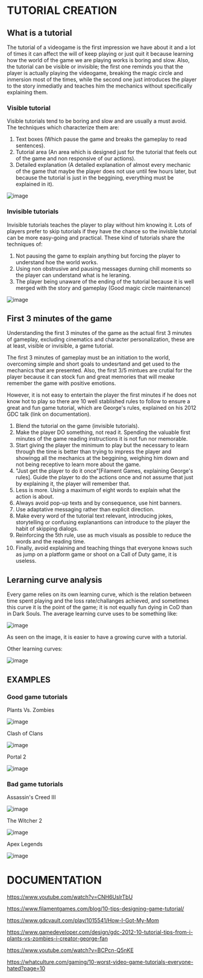 # TUTORIAL CREATION

## What is a tutorial

The tutorial of a videogame is the first impression we have about it and a lot of times it can affect the will of keep playing or just quit it because learning how the world of the game we are playing works is boring and slow. Also, the tutorial can be visible or invisible; the first one reminds you that the player is actually playing the videogame, breaking the magic circle and inmersion most of the times, while the second one just introduces the player to the story inmediatly and teaches him the mechanics without specifically explaining them.

### Visible tutorial

Visible tutorials tend to be boring and slow and are usually a must avoid. The techniques which characterize them are:

1. Text boxes (Which pause the game and breaks the gameplay to read sentences).
2. Tutorial area (An area which is designed just for the tutorial that feels out of the game and non responsive of our actions).
3. Detailed explanation (A detailed explanation of almost every mechanic of the game that maybe the player does not use until few hours later, but because the tutorial is just in the beggining, everything must be explained in it).

![image](https://user-images.githubusercontent.com/79161085/156935545-f5667828-6f5b-4c44-942e-b87682c5958e.png)

### Invisible tutorials

Invisible tutorials teaches the player to play without him knowing it. Lots of players prefer to skip tutorials if they have the chance so the invisble tutorial can be more easy-going and practical. These kind of tutorials share the techniques of:

1. Not pausing the game to explain anything but forcing the player to understand hoe the world works.
2. Using non obstrusive and pausing messages durning chill moments so the player can understand what is he leraning.
3. The player being unaware of the ending of the tutorial because it is well merged with the story and gameplay (Good magic circle maintenance)

![image](https://user-images.githubusercontent.com/79161085/156935625-86d813da-cb6d-4772-890b-feef4f3dd003.png)

## First 3 minutes of the game

Understanding the first 3 minutes of the game as the actual first 3 minutes of gameplay, excluding cinematics and character personalization, these are at least, visible or invisible, a game tutorial.

The first 3 minutes of gameplay must be an initiation to the world, overcoming simple and short goals to undesrtand and get used to the mechanics that are presented. Also, the first 3/5 mintues are crutial for the player because it can stock fun and great memories that will meake remember the game with positive emotions.

However, it is not easy to entertain the player the first minutes if he does not know hot to play so there are 10 well stablished rules to follow to ensure a great and fun game tutorial, which are George's rules, explained on his 2012 GDC talk (link on documentation).

1. Blend the tutorial on the game (invisible tutorials).
2. Make the player DO something, not read it. Spending the valuable first minutes of the game reading instructions it is not fun nor memorable.
3. Start giving the player the minimum to play but the necessary to learn through the time is better than trying to impress the player and showingg all the mechanics at the beggining, weighing him down and not being receptive to learn more about the game.
4. "Just get the player to do it once"[Filament Games, explaining George's rules]. Guide the player to do the actions once and not assume that just by explaining it, the player will remember that.
5. Less is more. Using a maximum of eight words to explain what the action is about.
6. Always avoid pop-up texts and by consequence, use hint banners.
7. Use adaptative messaging rather than explicit direction.
8. Make every word of the tutorial text relevant, introducing jokes, storytelling or confusing explanantions can introduce to the player the habit of skipping dialogs.
9. Reinforcing the 5th rule, use as much visuals as possible to reduce the words and the reading time.
10. Finally, avoid explaining and teaching things that everyone knows such as jump on a platform game or shoot on a Call of Duty game, it is useless.

## Lerarning curve analysis

Every game relies on its own learning curve, which is the relation between time spent playing and the loss rate/challanges achieved, and sometimes this curve it is the point of the game; it is not equally fun dying in CoD than in Dark Souls. The average learning curve uses to be something like:

![image](https://user-images.githubusercontent.com/79161085/156937725-977aa4ef-3f30-4f96-9b93-b8571b3dbf76.png)

As seen on the image, it is easier to have a growing curve with a tutorial.

Other learning curves:

![image](https://user-images.githubusercontent.com/79161085/156937819-15660306-95c6-4d29-afa7-81086988e599.png)

## EXAMPLES

### Good game tutorials

Plants Vs. Zombies

![image](https://user-images.githubusercontent.com/79161085/156938051-75580163-a6ea-4872-b729-6305863a5cc3.png)

Clash of Clans

![image](https://user-images.githubusercontent.com/79161085/156938125-0e83146b-c12a-4806-839d-4c09336fd5a2.png)

Portal 2

![image](https://user-images.githubusercontent.com/79161085/156938160-35fc22d3-255b-4847-9efd-e8252ed67b7f.png)

### Bad game tutorials

Assassin's Creed III

![image](https://user-images.githubusercontent.com/79161085/156938285-1e320207-58bd-493c-9b96-c11626277f83.png)

The Witcher 2

![image](https://user-images.githubusercontent.com/79161085/156938327-9e90d5f4-0ec3-4c71-a986-6cb164631a13.png)

Apex Legends

![image](https://user-images.githubusercontent.com/79161085/156938340-3a740843-edf2-41a8-ba02-866fb08b6690.png)

# DOCUMENTATION

https://www.youtube.com/watch?v=CNH6UslrTbU

https://www.filamentgames.com/blog/10-tips-designing-game-tutorial/

https://www.gdcvault.com/play/1015541/How-I-Got-My-Mom

https://www.gamedeveloper.com/design/gdc-2012-10-tutorial-tips-from-i-plants-vs-zombies-i-creator-george-fan

https://www.youtube.com/watch?v=BCPcn-Q5nKE

https://whatculture.com/gaming/10-worst-video-game-tutorials-everyone-hated?page=10
